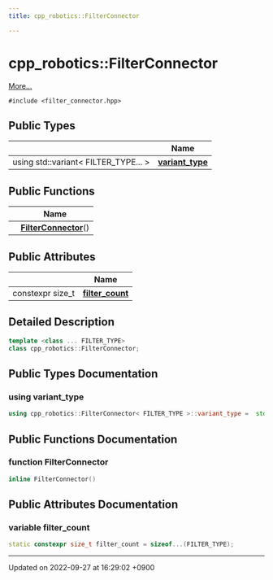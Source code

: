 ```yaml
---
title: cpp_robotics::FilterConnector

---
```


# cpp_robotics::FilterConnector



 [More...](#detailed-description)


`#include <filter_connector.hpp>`

## Public Types

|                | Name           |
| -------------- | -------------- |
| using std::variant< FILTER_TYPE... > | **[variant_type](/cpp_robotics/doxybook/Classes/classcpp__robotics_1_1FilterConnector/#using-variant-type)**  |

## Public Functions

|                | Name           |
| -------------- | -------------- |
| | **[FilterConnector](/cpp_robotics/doxybook/Classes/classcpp__robotics_1_1FilterConnector/#function-filterconnector)**() |

## Public Attributes

|                | Name           |
| -------------- | -------------- |
| constexpr size_t | **[filter_count](/cpp_robotics/doxybook/Classes/classcpp__robotics_1_1FilterConnector/#variable-filter-count)**  |

## Detailed Description

```cpp
template <class ... FILTER_TYPE>
class cpp_robotics::FilterConnector;
```

## Public Types Documentation

### using variant_type

```cpp
using cpp_robotics::FilterConnector< FILTER_TYPE >::variant_type =  std::variant<FILTER_TYPE...>;
```


## Public Functions Documentation

### function FilterConnector

```cpp
inline FilterConnector()
```


## Public Attributes Documentation

### variable filter_count

```cpp
static constexpr size_t filter_count = sizeof...(FILTER_TYPE);
```


-------------------------------

Updated on 2022-09-27 at 16:29:02 +0900